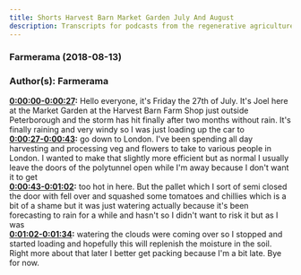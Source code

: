 ```yaml
---
title: Shorts Harvest Barn Market Garden July And August
description: Transcripts for podcasts from the regenerative agriculture space. Search and find episodes and timestamps.
---
```


### Farmerama  (2018-08-13)  
### Author(s): Farmerama  

**[0:00:00-0:00:27](https://soundcloud.com/farmerama-radio/joel-rodker-july-august#t=0:00:00):**  Hello everyone, it's Friday the 27th of July. It's Joel here at the Market Garden at the  Harvest Barn Farm Shop just outside Peterborough and the storm has hit finally after two months  without rain. It's finally raining and very windy so I was just loading up the car to  
**[0:00:27-0:00:43](https://soundcloud.com/farmerama-radio/joel-rodker-july-august#t=0:00:27):**  go down to London. I've been spending all day harvesting and processing veg and flowers to  take to various people in London. I wanted to make that slightly more efficient but as normal I  usually leave the doors of the polytunnel open while I'm away because I don't want it to get  
**[0:00:43-0:01:02](https://soundcloud.com/farmerama-radio/joel-rodker-july-august#t=0:00:43):**  too hot in here. But the pallet which I sort of semi closed the door with fell over and squashed  some tomatoes and chillies which is a bit of a shame but it was just watering actually because  it's been forecasting to rain for a while and hasn't so I didn't want to risk it but as I was  
**[0:01:02-0:01:34](https://soundcloud.com/farmerama-radio/joel-rodker-july-august#t=0:01:02):**  watering the clouds were coming over so I stopped and started loading and hopefully this will  replenish the moisture in the soil. Right more about that later I better get packing because  I'm a bit late. Bye for now.  